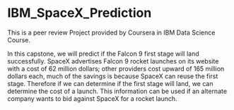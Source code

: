 # IBM_SpaceX_Prediction
This is a peer review Project provided by Coursera in IBM Data Science Course.

In this capstone, we will predict if the Falcon 9 first stage will land successfully. 
SpaceX advertises Falcon 9 rocket launches on its website with a cost of 62 million dollars; 
other providers cost upward of 165 million dollars each, much of the savings is because SpaceX can reuse the first stage. 
Therefore if we can determine if the first stage will land, we can determine the cost of a launch. 
This information can be used if an alternate company wants to bid against SpaceX for a rocket launch.
